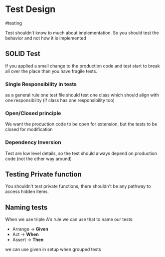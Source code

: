 # Test Design
#testing

Test shouldn't know to much about implementation. So you should test the behavior and not how it is implemented

## SOLID Test

If you applied a small change to the production code and test start to break all over the place than you have fragile tests.

### Single Responsibility in tests

as a general rule one test file should test one class which should align with one responsibility (if class has one responsibility too)

### Open/Closed principle

We want the production code to be open for extension, but the tests to be closed for modification

### Dependency Inversion

Test are low level details, so the test should always depend on production code (not the other way around)

## Testing Private function

You shouldn't test private functions, there shouldn't be any pathway to access hidden items.

## Naming tests

When we use triple A's rule we can use that to name our tests:

- Arrange -> **Given**
- Act -> **When**
- Assert -> **Then**

we can use given in setup when grouped tests
